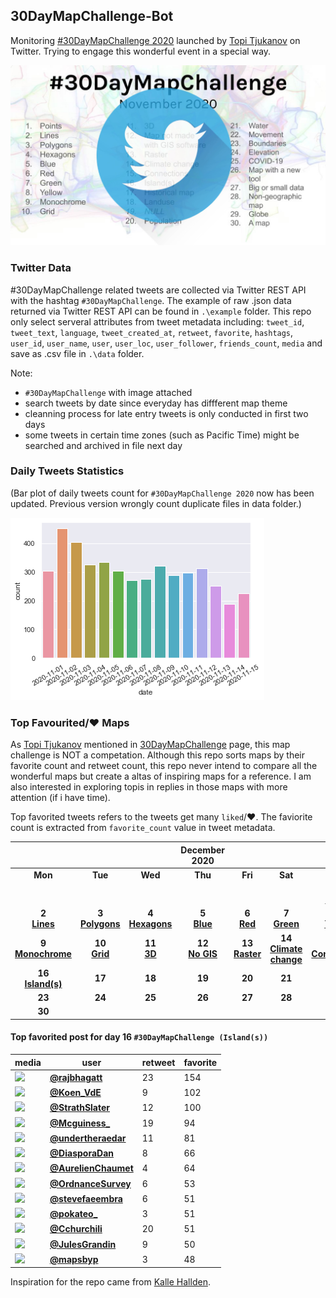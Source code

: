 ## 30DayMapChallenge-Bot
Monitoring [#30DayMapChallenge 2020](https://github.com/tjukanovt/30DayMapChallenge) launched by [Topi Tjukanov](https://twitter.com/tjukanov) on Twitter. Trying to engage this wonderful event in a special way. 

![images](./graphs/map_challenge_2020_bot.jpg)

### Twitter Data
#30DayMapChallenge related tweets are collected via Twitter REST API with the hashtag `#30DayMapChallenge`. The example of raw .json data returned via Twitter REST API can be found in `.\example` folder. This repo only select serveral attributes from tweet metadata including: `tweet_id`, `tweet_text`, `language`, `tweet_created_at`, `retweet`, `favorite`, `hashtags`, `user_id`, `user_name`, `user`, `user_loc`, `user_follower`, `friends_count`, `media` and save as .csv file in `.\data` folder.

Note:
-  `#30DayMapChallenge` with image attached
- search tweets by date since everyday has diffferent map theme
- cleanning process for late entry tweets is only conducted in first two days
- some tweets in certain time zones (such as Pacific Time) might be searched and archived in file next day

### Daily Tweets Statistics
(Bar plot of daily tweets count for `#30DayMapChallenge 2020` now has been updated. Previous version wrongly count duplicate files in data folder.)

![images](./graphs/maps_count.png)

### Top Favourited/:heart: Maps

As [Topi Tjukanov](https://twitter.com/tjukanov) mentioned in [30DayMapChallenge](https://github.com/tjukanovt/30DayMapChallenge) page, this map challenge is NOT a competation. Although this repo sorts maps by their favorite count and retweet count, this repo never intend to compare all the wonderful maps but create a altas of inspiring maps for a reference. I am also interested in exploring topis in replies in those maps with more attention (if i have time).

Top favorited tweets refers to the tweets get many `liked`/:heart:. The faviorite count is extracted from `favorite_count` value in tweet metadata.

| |||December 2020||| |
|:---:|:---:|:---:|:---:|:---:|:---:|:---:|
| **Mon** | **Tue** | **Wed** | **Thu** | **Fri** | **Sat** | **Sun** |
|     |     |     |     |     |     | **1** <br/>**[Points](day1.md)**|
| **2** <br/>**[Lines](day2.md)**   |**3** <br/>**[Polygons](day3.md)**   |**4** <br/>**[Hexagons](day4.md)**    | **5** <br/>**[Blue](day05_Blue.md)**   | **6** <br/>**[Red](day06_Red.md)**   | **7** <br/>**[Green](day07_Green.md)**  | **8** <br/>**[Yellow](day08_Yellow.md)**  |
| **9** <br/>**[Monochrome](day09_Monochrome.md)** | **10** <br/>**[Grid](day10_Grid.md)**  | **11** <br/>**[3D](day11_3D.md)**  | **12** <br/>**[No GIS](day12_Map%20not%20made%20with%20GIS%20software.md)**  | **13** <br/>**[Raster](day13_Raster.md)**  | **14** <br/>**[Climate change](day14_Climate%20chang.md)**  |  **15** <br/>**[Connections](day15_Connections.md)**  |
|  **16** <br/>**[Island(s)](day16_Island(s).md)**  |   **17** <br/>   |  **18** <br/>    |   **19** <br/>   |   **20** <br/>   |   **21** <br/>   |  **22** <br/>    |
|   **23** <br/>   |   **24** <br/>   |   **25** <br/>   |   **26** <br/>   |   **27** <br/>   |   **28** <br/>   |  **29** <br/>    |
|  **30** <br/>    |     |     |     |     |     |     |

<!-- - **[Maps for Day 1 `#30DayMapChallenge (Points)`](day1.md)** (include late entry)

- **[Maps for Day 2 `#30DayMapChallenge (Lines)`](day2.md)** (exclude late entry)

- **[Maps for Day 3 `#30DayMapChallenge (Polygons)`](day3.md)**

- **[Maps for Day 4 `#30DayMapChallenge (Hexagons)`](day4.md)**

- **[Maps for Day 5 `#30DayMapChallenge (Blue)`](day05_Blue.md)**

- **[Maps for Day 6 `#30DayMapChallenge (Red)`](day06_Red.md)**

- **[Maps for Day 7 `#30DayMapChallenge (Green)`](day07_Green.md)**

- **[Maps for Day 8 `#30DayMapChallenge (Yellow)`](day08_Yellow.md)**

- **[Maps for Day 9 `#30DayMapChallenge (Monochrome)`](day09_Monochrome.md)**

- **[Maps for Day 10 `#30DayMapChallenge (Grid)`](day10_Grid.md)**

- **[Maps for Day 11 `#30DayMapChallenge (3D)`](day11_3D.md)**

- **[Maps for Day 12 `#30DayMapChallenge (Map not made with GIS software)`](day12_Map%20not%20made%20with%20GIS%20software.md)**

- **[Maps for Day 13 `#30DayMapChallenge (Raster)`](day13_Raster.md)**

- **[Maps for Day 14 `#30DayMapChallenge (Climate change)`](day14_Climate%20change.md)**

- **[Maps for Day 15 `#30DayMapChallenge (Connections)`](day15_Connections.md)**
 -->

#### Top favorited post for day 16 `#30DayMapChallenge (Island(s))`
| media                                                                                        | user                                            |   retweet |   favorite |
|----------------------------------------------------------------------------------------------|-------------------------------------------------|-----------|------------|
| ![](http://pbs.twimg.com/media/Em9KLdrVEAAMxEY.jpg)                                          | **[@rajbhagatt](https://t.co/q4aOa1Tkf3)**      |        23 |        154 |
| ![](http://pbs.twimg.com/media/Em9UGm6XEAEuRmS.jpg)                                          | **[@Koen_VdE](https://t.co/FVvIeZfOo7)**        |         9 |        102 |
| ![](http://pbs.twimg.com/media/Em7oFSKXUAAwvQ6.jpg)                                          | **[@StrathSlater](https://t.co/cBsnZRNmjp)**    |        12 |        100 |
| ![](http://pbs.twimg.com/media/Em71ZGYXEAA_4Td.jpg)                                          | **[@Mcguiness_](https://t.co/5fg533VGox)**      |        19 |         94 |
| ![](http://pbs.twimg.com/tweet_video_thumb/Em8JfpoXMAAEhl0.jpg)                              | **[@undertheraedar](https://t.co/Sm0d0276eA)**  |        11 |         81 |
| ![](http://pbs.twimg.com/media/Em84H4bXUAUokxI.jpg)                                          | **[@DiasporaDan](https://t.co/ibTcwNeG57)**     |         8 |         66 |
| ![](http://pbs.twimg.com/media/Em7ql-oXYAIqFNf.jpg)                                          | **[@AurelienChaumet](https://t.co/3wARIO8MNm)** |         4 |         64 |
| ![](http://pbs.twimg.com/media/Em77a7hWMAAmJDo.jpg)                                          | **[@OrdnanceSurvey](https://t.co/RG9kR8UOPn)**  |         6 |         53 |
| ![](http://pbs.twimg.com/media/Em8VGF4XEAAdgpO.jpg)                                          | **[@stevefaeembra](https://t.co/fl4Beirwzk)**   |         6 |         51 |
| ![](http://pbs.twimg.com/media/Em91DDGXEAEoSns.jpg)                                          | **[@pokateo_](https://t.co/cn1cHRGuO0)**        |         3 |         51 |
| ![](http://pbs.twimg.com/media/Em6T8BaXYAI60XQ.jpg)                                          | **[@Cchurchili](https://t.co/gllKPtSp5i)**      |        20 |         51 |
| ![](http://pbs.twimg.com/media/El0wRYaWoAEI5Ol.jpg)                                          | **[@JulesGrandin](https://t.co/FknIMF2lzU)**    |         9 |         50 |
| ![](http://pbs.twimg.com/media/Em9vw0jXcBYaXOC.jpg)                                          | **[@mapsbyp](https://t.co/rKJ2PuIiMA)**         |         3 |         48 |
 



Inspiration for the repo came from [Kalle Hallden](https://www.youtube.com/channel/UCWr0mx597DnSGLFk1WfvSkQ).